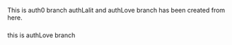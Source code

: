 This is auth0 branch
authLalit and authLove branch has been created from here.

###
this is authLove branch